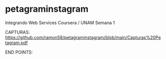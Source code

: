 # petagraminstagram
Integrando Web Services Coursera / UNAM Semana 1

CAPTURAS:
https://github.com/ramon58/petagraminstagram/blob/main/Capturas%20Petagram.pdf

END POINTS:
